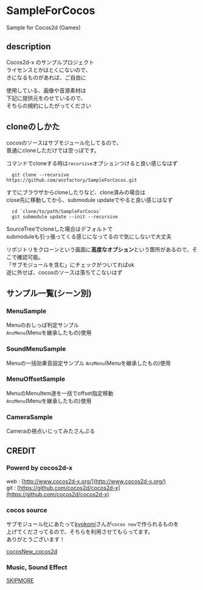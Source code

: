 # SampleForCocos

Sample for Cocos2d (Games)

## description

Cocos2d-x のサンプルプロジェクト  
ライセンスとかはとくにないので、  
きになるものがあれば、ご自由に

使用している、画像や音源素材は  
下記に提供元をのせているので、  
そちらの規約にしたがってください

## cloneのしかた

cocosのソースはサブモジュール化してるので、  
普通にcloneしただけでは空っぽです。

コマンドでcloneする時は`recursive`オプションつけると良い感じなはず

```
  git clone --recursive https://github.com/anzfactory/SampleForCocos.git
```

すでにブラウザからcloneしたりなど、clone済みの場合は  
close先に移動してから、submodule updateでやると良い感じはなず

```
  cd `clone/to/path/SampleForCocos`
  git submodule update --init --recursive
```

SourceTreeでcloneした場合はデフォルトで  
submoduleも引っ張ってくる感じになってるので気にしないで大丈夫  

リポジトリをクローンという画面に**高度なオプション**という箇所があるので、そこで確認可能。  
「サブモジュールを含む」にチェックがついてればok  
逆に外せば、cocosのソースは落ちてこないはず

## サンプル一覧(シーン別)

### MenuSample

Menuのおしっぱ判定サンプル  
`AnzMenu`(Menuを継承したもの)使用

### SoundMenuSample

Menuの一括効果音設定サンプル
`AnzMenu`(Menuを継承したもの)使用

### MenuOffsetSample

MenuのMenuItem達を一括でoffset指定移動  
`AnzMenu`(Menuを継承したもの)使用

### CameraSample

Cameraの視点いじってみたさんぷる


## CREDIT

### Powerd by cocos2d-x  
web : [http://www.cocos2d-x.org/](http://www.cocos2d-x.org/)  
git : [https://github.com/cocos2d/cocos2d-x](https://github.com/cocos2d/cocos2d-x)

### cocos source 
サブモジュール化にあたって[kyokomi](https://github.com/kyokomi)さんが`cocos new`で作られるものを  
上げてくださってるので、そちらを利用させてもらってます。  
ありがとうございます！

[cocosNew_cocos2d](https://github.com/kyokomi/cocosNew_cocos2d)

### Music, Sound Effect

[SKIPMORE](http://www.skipmore.com/)
